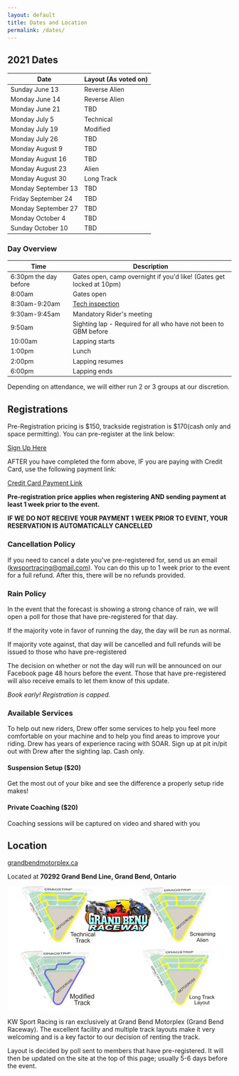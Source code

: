 ```yaml
---
layout: default
title: Dates and Location
permalink: /dates/
---
```


## 2021 Dates

| Date                | Layout (As voted on) |
|---------------------|----------------------|
| Sunday June 13      |Reverse Alien         |
| Monday June 14      |Reverse Alien         |
| Monday June 21      |TBD                   |
| Monday July 5       |Technical             |
| Monday July 19      |Modified              |
| Monday July 26      |TBD                   |
| Monday August 9     |TBD                   |
| Monday August 16    |TBD                   |
| Monday August 23    |Alien                 |
| Monday August 30    |Long Track            |
| Monday September 13 |TBD                   |
| Friday September 24 |TBD                   |
| Monday September 27 |TBD                   |
| Monday October 4    |TBD                   |
| Sunday October 10   |TBD                   |
 




### Day Overview

| Time                  | Description                                                                  |
|-----------------------|------------------------------------------------------------------------------|
| 6:30pm the day before | Gates open, camp overnight if you'd like! (Gates get locked at 10pm)         |
| 8:00am                | Gates open                                                                   |
| 8:30am-9:20am         | [Tech inspection](/rules/)                                                   |
| 9:30am-9:45am         | Mandatory Rider's meeting                                                    |
| 9:50am                | Sighting lap - Required for all who have not been to GBM before              |
| 10:00am               | Lapping starts                                                               |
| 1:00pm                | Lunch                                                                        |
| 2:00pm                | Lapping resumes                                                              |
| 6:00pm                | Lapping ends                                                                 |

Depending on attendance, we will either run 2 or 3 groups at our discretion.




## Registrations
Pre-Registration pricing is $150, trackside registration is $170(cash only and space permitting).
You can pre-register at the link below:

[Sign Up Here](https://docs.google.com/forms/d/e/1FAIpQLScdUyBLHJXUJ3dOnGgL6Ry43QloMiEpHzTevDPDu1f5sZiz9A/viewform?usp=sf_link)

AFTER you have completed the form above, IF you are paying with Credit Card, use the following payment link:

[Credit Card Payment Link](https://buy.stripe.com/bIY28979WdaAcLK6or)

**Pre-registration price applies when registering AND sending payment at least 1 week prior to the event.**

**IF WE DO NOT RECEIVE YOUR PAYMENT 1 WEEK PRIOR TO EVENT, YOUR RESERVATION IS AUTOMATICALLY CANCELLED**



### Cancellation Policy

If you need to cancel a date you've pre-registered for, send us an email (kwsportracing@gmail.com). You can do this up to 1 week prior to the event for a full refund. After this, there will be no refunds provided.




### Rain Policy

In the event that the forecast is showing a strong chance of rain, we will open a poll for those that have pre-registered for that day.

If the majority vote in favor of running the day, the day will be run as normal.

If majority vote against, that day will be cancelled and full refunds will be issued to those who have pre-registered

The decision on whether or not the day will run will be announced on our Facebook page 48 hours before the event. Those that have pre-registered will also receive emails to let them know of this update.

*Book early! Registration is capped.*




### Available Services

To help out new riders, Drew offer some services to help you feel more comfortable on your machine and to help you find areas to improve your riding. Drew has years of experience racing with SOAR. Sign up at pit in/pit out with Drew after the sighting lap. Cash only.

#### Suspension Setup ($20)
Get the most out of your bike and see the difference a properly setup ride makes!

#### Private Coaching ($20)
Coaching sessions will be captured on video and shared with you




## Location

[grandbendmotorplex.ca](http://www.grandbendmotorplex.ca/grand-bend-raceway/)

Located at **70292 Grand Bend Line, Grand Bend, Ontario**

![gb](/img/raceway.jpg)

KW Sport Racing is ran exclusively at Grand Bend Motorplex (Grand Bend Raceway). The excellent facility and multiple track layouts make it very welcoming and is a key factor to our decision of renting the track.

Layout is decided by poll sent to members that have pre-registered. It will then be updated on the site at the top of this page; usually 5-6 days before the event.
